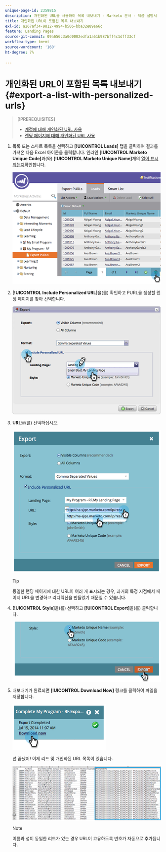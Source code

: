 ```yaml
---
unique-page-id: 2359815
description: 개인화된 URL을 사용하여 목록 내보내기 - Marketo 문서 - 제품 설명서
title: 개인화된 URL이 포함된 목록 내보내기
exl-id: a267af34-9812-4994-b506-bba32e89e66c
feature: Landing Pages
source-git-commit: 09a656c3a0d0002edfa1a61b987bff4c1dff33cf
workflow-type: tm+mt
source-wordcount: '160'
ht-degree: 7%

---
```


# 개인화된 URL이 포함된 목록 내보내기 {#export-a-list-with-personalized-urls}

>[!PREREQUISITES]
>
>* [계정에 대해 개인화된 URL 사용](/help/marketo/product-docs/demand-generation/landing-pages/personalizing-landing-pages/enable-personalized-urls-for-your-account.md)
>* [랜딩 페이지에 대해 개인화된 URL 사용](/help/marketo/product-docs/demand-generation/landing-pages/personalizing-landing-pages/enable-personalized-urls-for-a-landing-page.md)

1. 목록 또는 스마트 목록을 선택하고 **[!UICONTROL Leads]** 탭을 클릭하여 결과를 가져온 다음 Excel 아이콘을 클릭합니다. 인라인 **[!UICONTROL Marketo Unique Code]**&#x200B;과(와) **[!UICONTROL Marketo Unique Name]**&#x200B;개의 [열이 표시되는지](/help/marketo/product-docs/core-marketo-concepts/smart-lists-and-static-lists/using-smart-lists/create-and-change-views-for-lists-and-smart-list.md)확인합니다.

   ![](assets/image2014-9-25-11-3a10-3a43.png)

1. **[!UICONTROL Include Personalized URL]**&#x200B;을(를) 확인하고 PURL을 생성할 랜딩 페이지를 찾아 선택합니다.

   ![](assets/image2014-9-18-13-3a36-3a42.png)

1. **URL**&#x200B;을(를) 선택하십시오.

   ![](assets/image2014-9-18-13-3a36-3a53.png)

   >[!TIP]
   >
   >동일한 랜딩 페이지에 대한 URL이 여러 개 표시되는 경우, 과거의 특정 지점에서 페이지 URL을 변경하고 리디렉션을 만들었기 때문일 수 있습니다.

1. **[!UICONTROL Style]**&#x200B;을(를) 선택하고 **[!UICONTROL Export]**&#x200B;을(를) 클릭합니다.

   ![](assets/image2014-9-18-13-3a37-3a6.png)

1. 내보내기가 완료되면 **[!UICONTROL Download Now]** 링크를 클릭하여 파일을 저장합니다.

   ![](assets/image2014-9-18-13-3a37-3a27.png)

   넌 끝났어! 이제 리드 및 개인화된 URL 목록이 있습니다.

   ![](assets/image2014-9-18-13-3a37-3a36.png)

   >[!NOTE]
   >
   >이름과 성이 동일한 리드가 있는 경우 URL이 고유하도록 번호가 자동으로 추가됩니다.
